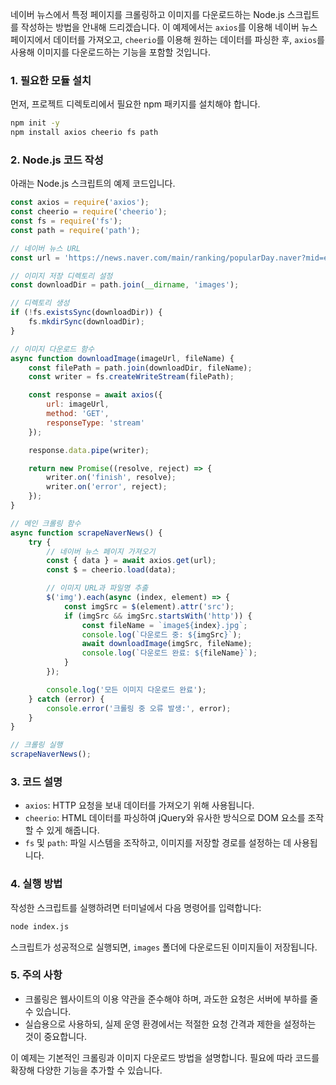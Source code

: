 네이버 뉴스에서 특정 페이지를 크롤링하고 이미지를 다운로드하는 Node.js 스크립트를 작성하는 방법을 안내해 드리겠습니다. 이 예제에서는 `axios`를 이용해 네이버 뉴스 페이지에서 데이터를 가져오고, `cheerio`를 이용해 원하는 데이터를 파싱한 후, `axios`를 사용해 이미지를 다운로드하는 기능을 포함할 것입니다.

### 1. 필요한 모듈 설치
먼저, 프로젝트 디렉토리에서 필요한 npm 패키지를 설치해야 합니다.

```bash
npm init -y
npm install axios cheerio fs path
```

### 2. Node.js 코드 작성
아래는 Node.js 스크립트의 예제 코드입니다.

```javascript
const axios = require('axios');
const cheerio = require('cheerio');
const fs = require('fs');
const path = require('path');

// 네이버 뉴스 URL
const url = 'https://news.naver.com/main/ranking/popularDay.naver?mid=etc&sid1=111';

// 이미지 저장 디렉토리 설정
const downloadDir = path.join(__dirname, 'images');

// 디렉토리 생성
if (!fs.existsSync(downloadDir)) {
    fs.mkdirSync(downloadDir);
}

// 이미지 다운로드 함수
async function downloadImage(imageUrl, fileName) {
    const filePath = path.join(downloadDir, fileName);
    const writer = fs.createWriteStream(filePath);

    const response = await axios({
        url: imageUrl,
        method: 'GET',
        responseType: 'stream'
    });

    response.data.pipe(writer);

    return new Promise((resolve, reject) => {
        writer.on('finish', resolve);
        writer.on('error', reject);
    });
}

// 메인 크롤링 함수
async function scrapeNaverNews() {
    try {
        // 네이버 뉴스 페이지 가져오기
        const { data } = await axios.get(url);
        const $ = cheerio.load(data);

        // 이미지 URL과 파일명 추출
        $('img').each(async (index, element) => {
            const imgSrc = $(element).attr('src');
            if (imgSrc && imgSrc.startsWith('http')) {
                const fileName = `image${index}.jpg`;
                console.log(`다운로드 중: ${imgSrc}`);
                await downloadImage(imgSrc, fileName);
                console.log(`다운로드 완료: ${fileName}`);
            }
        });

        console.log('모든 이미지 다운로드 완료');
    } catch (error) {
        console.error('크롤링 중 오류 발생:', error);
    }
}

// 크롤링 실행
scrapeNaverNews();
```

### 3. 코드 설명

- `axios`: HTTP 요청을 보내 데이터를 가져오기 위해 사용됩니다.
- `cheerio`: HTML 데이터를 파싱하여 jQuery와 유사한 방식으로 DOM 요소를 조작할 수 있게 해줍니다.
- `fs` 및 `path`: 파일 시스템을 조작하고, 이미지를 저장할 경로를 설정하는 데 사용됩니다.

### 4. 실행 방법

작성한 스크립트를 실행하려면 터미널에서 다음 명령어를 입력합니다:

```bash
node index.js
```

스크립트가 성공적으로 실행되면, `images` 폴더에 다운로드된 이미지들이 저장됩니다.

### 5. 주의 사항

- 크롤링은 웹사이트의 이용 약관을 준수해야 하며, 과도한 요청은 서버에 부하를 줄 수 있습니다.
- 실습용으로 사용하되, 실제 운영 환경에서는 적절한 요청 간격과 제한을 설정하는 것이 중요합니다.

이 예제는 기본적인 크롤링과 이미지 다운로드 방법을 설명합니다. 필요에 따라 코드를 확장해 다양한 기능을 추가할 수 있습니다.